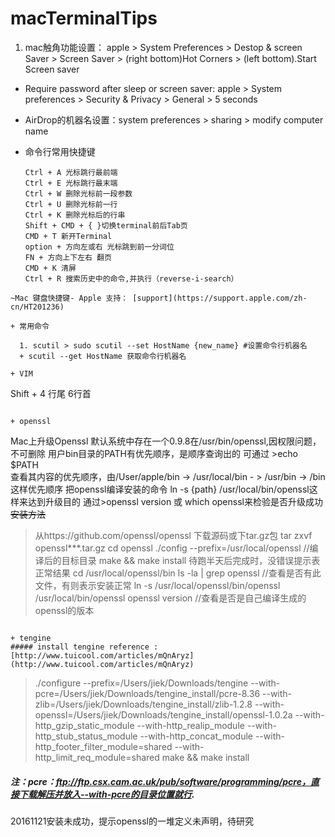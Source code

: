 # macTerminalTips

1. mac触角功能设置： apple > System Preferences > Destop & screen Saver > Screen Saver > (right bottom)Hot Corners > (left bottom).Start Screen saver

+ Require password after sleep or screen saver:  apple > System preferences > Security & Privacy > General > 5 seconds

+ AirDrop的机器名设置：system preferences > sharing > modify computer name

+ 命令行常用快捷键
  ```
  Ctrl + A 光标跳行最前端
  Ctrl + E 光标跳行最末端
  Ctrl + W 删除光标前一段参数
  Ctrl + U 删除光标前一行
  Ctrl + K 删除光标后的行串
  Shift + CMD + { }切换terminal前后Tab页
  CMD + T 新开Terminal
  option + 方向左或右 光标跳到前一分词位
  FN + 方向上下左右 翻页
  CMD + K 清屏
  Ctrl + R 搜索历史中的命令,并执行（reverse-i-search）
```
~Mac 键盘快捷键- Apple 支持： [support](https://support.apple.com/zh-cn/HT201236)

+ 常用命令
  
  1. scutil > sudo scutil --set HostName {new_name} #设置命令行机器名
  + scutil --get HostName 获取命令行机器名

+ VIM
  ```
  Shift + 4 行尾  6行首
  ```

+ openssl
  ```
  Mac上升级Openssl
  默认系统中存在一个0.9.8在/usr/bin/openssl,因权限问题，不可删除
  用户bin目录的PATH有优先顺序，是顺序查询出的
  可通过 >echo $PATH   
  查看其内容的优先顺序，由/User/apple/bin -> /usr/local/bin - > /usr/bin -> /bin这样优先顺序
  把openssl编译安装的命令 ln -s {path} /usr/local/bin/openssl这样来达到升级目的
  通过>openssl version 或 which openssl来检验是否升级成功
  ~~安装方法~~
  > 从https://github.com/openssl/openssl 下载源码或下tar.gz包
  > tar zxvf openssl***.tar.gz
  > cd openssl
  > ./config --prefix=/usr/local/openssl  //编译后的目标目录
  > make && make install
  > 待跑半天后完成时，没错误提示表正常结果
  > cd /usr/local/openssl/bin
  > ls -la | grep openssl   //查看是否有此文件，有则表示安装正常
  > ln -s /usr/local/openssl/bin/openssl /usr/local/bin/openssl
  > openssl version    //查看是否是自己编译生成的openssl的版本
  ```

+ tengine
  ##### install tengine reference :[http://www.tuicool.com/articles/mQnAryz](http://www.tuicool.com/articles/mQnAryz)
  ```
> ./configure --prefix=/Users/jiek/Downloads/tengine --with-pcre=/Users/jiek/Downloads/tengine_install/pcre-8.36 --with-zlib=/Users/jiek/Downloads/tengine\_install/zlib-1.2.8 --with-openssl=/Users/jiek/Downloads/tengine_install/openssl-1.0.2a --with-http_gzip_static_module --with-http_realip_module --with-http_stub_status_module --with-http_concat_module --with-http_footer_filter_module=shared --with-http_limit_req_module=shared
> make && make install
##### 注：pcre：ftp://ftp.csx.cam.ac.uk/pub/software/programming/pcre，直接下载解压并放入--with-pcre的目录位置就行.
20161121安装未成功，提示openssl的一堆定义未声明，待研究

  ```